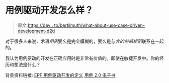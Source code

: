 # 用例驱动开发怎么样？

> 原文:[https://dev . to/bertilmuth/what-about-use-case-driven-development-d2d](https://dev.to/bertilmuth/what-about-use-case-driven-development-d2d)

对于很多人来说，术语*用例*要么是完全模糊的，要么是与*大的前期规范*联系在一起的。

我认为用例驱动的开发在正确应用时是非常有价值的。即使在敏捷开发中。你的经历和想法是什么？

背景资料链接:
[EPF 用例驱动开发的定义](http://epf.eclipse.org/wikis/openup/practice.tech.use_case_driven_dev.base/guidances/practices/use_case_driven_dev_practice_64D20777.html)
[用例 2.0 电子书](https://www.ivarjacobson.com/sites/default/files/field_iji_file/article/use-case_2_0_jan11.pdf)